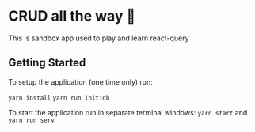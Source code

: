# CRUD all the way 🌈

This is sandbox app used to play and learn react-query 

## Getting Started

To setup the application (one time only) run:

`yarn install`
`yarn run init:db`

To start the application run in separate terminal windows:
`yarn start` and `yarn run serv`
